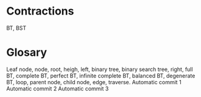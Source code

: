 # Contractions
BT, BST

# Glosary
Leaf node, node, root, heigh, left, binary tree, binary search tree, right, full BT, complete BT, perfect BT, infinite complete BT, balanced BT, degenerate BT, loop, parent node, child node, edge, traverse.
Automatic commit 1
Automatic commit 2
Automatic commit 3
